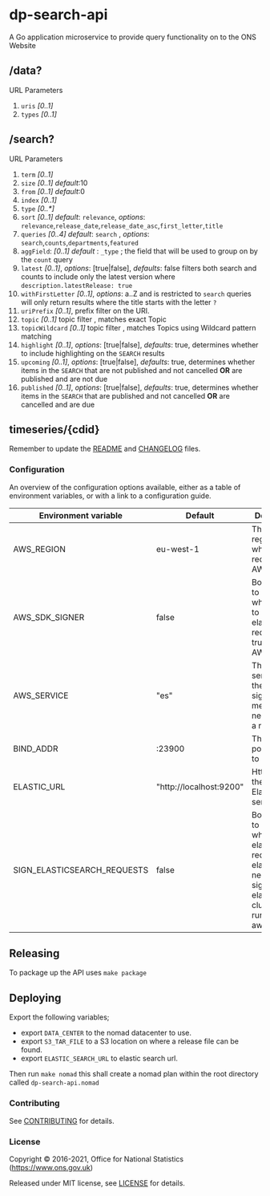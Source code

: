 dp-search-api
================

A Go application microservice to provide query functionality on to the ONS Website

## /data?

URL Parameters

1. `uris` _[0..1]_
2. `types` _[0..1]_

## /search?

URL Parameters

1. `term` _[0..1]_
2. `size` _[0..1]_ _default_:10
3. `from` _[0..1]_ _default_:0
4. `index` _[0..1]_
5. `type` _[0..*]_
6. `sort` _[0..1]_ _default_: `relevance`, _options_: `relevance`,`release_date`,`release_date_asc`,`first_letter`,`title`
7. `queries` _[0..4]_ _default_: `search` , _options_: `search`,`counts`,`departments`,`featured`
8. `aggField`: _[0..1]_ _default_ : `_type` ; the field that will be used to group on by the `count` query
9. `latest` _[0..1]_, _options_: [true|false], _defaults_: false filters both search and counts to include only the latest version where `description.latestRelease: true`
10. `withFirstLetter` _[0..1]_, _options_:  a..Z and is restricted to `search` queries will only return results where the title starts with the letter `?`
11. `uriPrefix` _[0..1]_, prefix filter on the URI.
12. `topic` _[0..1]_ topic filter , matches exact Topic
13. `topicWildcard` _[0..1]_ topic filter , matches Topics using Wildcard pattern matching
14. `highlight`  _[0..1]_, _options_: [true|false], _defaults_: true, determines whether to include highlighting on the `SEARCH` results
15. `upcoming`  _[0..1]_, _options_: [true|false], _defaults_: true, determines whether items in the `SEARCH` that are not published and not cancelled __OR__ are published and are not due
16. `published`  _[0..1]_, _options_: [true|false], _defaults_: true, determines whether items in the `SEARCH` that are published and not cancelled __OR__ are cancelled and are due

## timeseries/{cdid}


Remember to update the [README](README.md) and [CHANGELOG](CHANGELOG.md) files.

### Configuration

An overview of the configuration options available, either as a table of
environment variables, or with a link to a configuration guide.

| Environment variable | Default | Description
| -------------------- | ------- | -----------
| AWS_REGION                  | eu-west-1               | The AWS region to use when signing requests with AWS SDK
| AWS_SDK_SIGNER              | false                   | Boolean flag to identify which library to use to sign elasticsearch requests, if true use the AWS SDK
| AWS_SERVICE                 | "es"                    | The aws service that the AWS SDK signing mechanism needs to sign a request
| BIND_ADDR                   | :23900                  | The host and port to bind to
| ELASTIC_URL	              | "http://localhost:9200" | Http url of the ElasticSearch server
| SIGN_ELASTICSEARCH_REQUESTS | false                   | Boolean flag to identify whether elasticsearch requests via elastic API need to be signed if elasticsearch cluster is running in aws
## Releasing
To package up the API uses `make package`

## Deploying
Export the following variables;
* export `DATA_CENTER` to the nomad datacenter to use.
* export `S3_TAR_FILE` to a S3 location on where a release file can be found.
* export `ELASTIC_SEARCH_URL` to elastic search url.

Then run `make nomad` this shall create a nomad plan within the root directory
called `dp-search-api.nomad`

### Contributing

See [CONTRIBUTING](CONTRIBUTING.md) for details.

### License

Copyright © 2016-2021, Office for National Statistics (https://www.ons.gov.uk)

Released under MIT license, see [LICENSE](LICENSE.md) for details.
